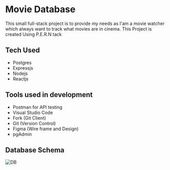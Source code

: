 # Movie Database
This small full-stack project is to provide  my needs as I'am a movie watcher which always want to track what movies are in cinema.
This Project is created Using P.E.R.N tack

## Tech Used
- Postgres
- Expressjs
- Nodejs
- Reactjs

## Tools used in development
- Postman for API testing
- Visual Studio Code
- Fork (Git Client)
- Git (Version Control)
- Figma (Wire frame and Design)
- pgAdmin


## Database Schema
![DB](https://i.imgur.com/G0MLJ3k.png)
